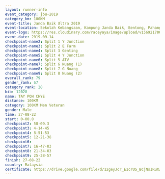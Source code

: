 ```yaml
---
layout: runner-info 
event_category: jbu-2019 
category_km: 100KM 
event-title: Janda Baik Ultra 2019  
event-location: Sekolah Kebangsaan, Kampung Janda Baik, Bentong, Pahang, Malaysia 
event-logo: https://res.cloudinary.com/raceyaya/image/upload/v1569217009/logo/janda-baik_vch1pc.jpg 
event-date: 2019-09-14 
checkpoint-name2: Split 1 Y Junction 
checkpoint-name3: Split 2 E Farm 
checkpoint-name4: Split 3 Genting 
checkpoint-name5: Split 4 Y Junction 
checkpoint-name6: Split 5 ATV 
checkpoint-name7: Split 6 Nuang (1) 
checkpoint-name8: Split 7 G Nuang 
checkpoint-name9: Split 8 Nuang (2) 
overall_rank: 79
gender_rank: 67
category_rank: 28
bib: 12028
name: TAY POH CHYE
distance: 100KM
category: 100KM Men Veteran
gender: Male
time: 27-08-22
start: 0-00.0
checkpoint2: 58-09.3
checkpoint3: 4-14-45
checkpoint4: 8-51-53
checkpoint5: 12-21-38
checkpoint6: 
checkpoint7: 16-47-03
checkpoint8: 21-34-03
checkpoint9: 25-38-57
finish: 27-08-22
country: Malaysia
certificate: https://drive.google.com/file/d/12geyJcr_E1crUS_BcjNsIRuXZWNWg_kt/view?usp=sharing
---
```

